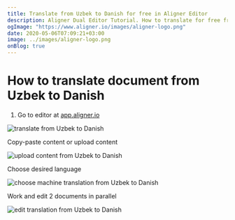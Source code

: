 ```yaml
---
title: Translate from Uzbek to Danish for free in Aligner Editor
description: Aligner Dual Editor Tutorial. How to translate for free from Uzbek to Danish. Aligner is multilingual document management platform. 
ogImage: "https://www.aligner.io/images/aligner-logo.png"
date: 2020-05-06T07:09:21+03:00
image: ../images/aligner-logo.png
onBlog: true
---
```


# How to translate document from Uzbek to Danish

1. Go to editor at [app.aligner.io](https://app.aligner.io "Aligner App web page")

![translate from Uzbek to Danish](../aligner-blank-editor.png "translate from Uzbek to Danish")

Copy-paste content or upload content

![upload content from Uzbek to Danish](../aligner-uploaded-document.png "upload content from Uzbek to Danish")

Choose desired language

![choose machine translation from Uzbek to Danish](../aligner-language-dropdown.png "choose machine translation from Uzbek to Danish")

Work and edit 2 documents in parallel

![edit translation from Uzbek to Danish](../aligner-double-sitded-editor.png "edit translation from Uzbek to Danish")

